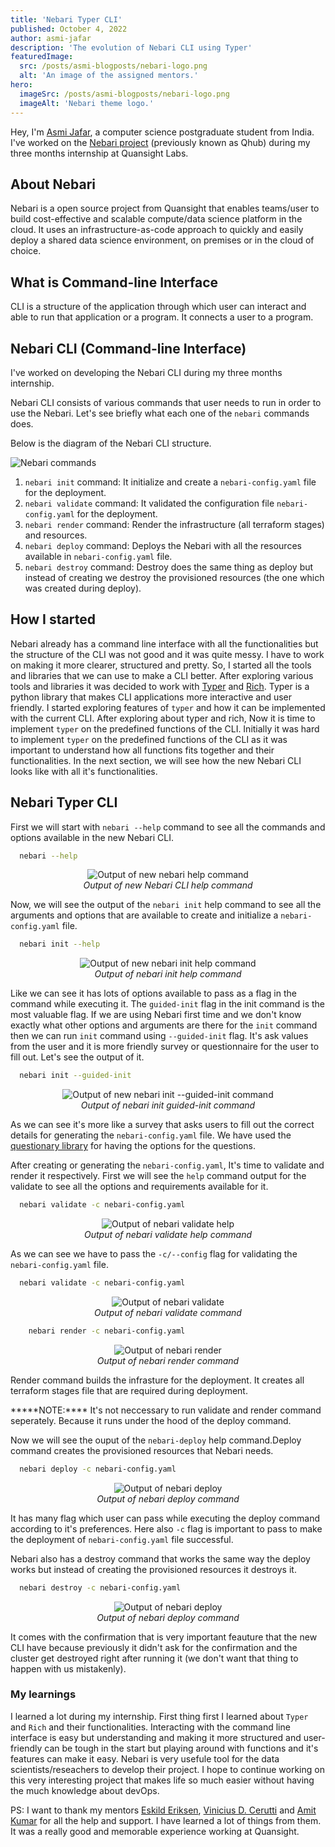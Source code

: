 ```yaml
---
title: 'Nebari Typer CLI'
published: October 4, 2022
author: asmi-jafar
description: 'The evolution of Nebari CLI using Typer'
featuredImage:
  src: /posts/asmi-blogposts/nebari-logo.png
  alt: 'An image of the assigned mentors.'
hero:
  imageSrc: /posts/asmi-blogposts/nebari-logo.png
  imageAlt: 'Nebari theme logo.'
---
```


Hey, I'm [Asmi Jafar](https://twitter.com/asmijafar20), a computer science postgraduate student from India.
I've worked on the [Nebari project](https://www.nebari.dev/) (previously known as Qhub) during my three months internship at Quansight Labs.

## About Nebari

Nebari is a open source project from Quansight that enables teams/user to build cost-effective and scalable compute/data science platform in the cloud. It uses an infrastructure-as-code approach to quickly and easily deploy a shared data science environment, on premises or in the cloud of choice.

## What is Command-line Interface

CLI is a structure of the application through which user can interact and able to run that application or a program. It connects a user to a program.

## Nebari CLI (Command-line Interface)

I've worked on developing the Nebari CLI during my three months internship.

Nebari CLI consists of various commands that user needs to run in order to use the Nebari. Let's see briefly what each one of the `nebari` commands does.

Below is the diagram of the Nebari CLI structure.

<img alt="Nebari commands" src="/posts/asmi-blogposts/nebari-commands.png" />

1. `nebari init` command: It initialize and create a `nebari-config.yaml` file for the deployment.
2. `nebari validate` command: It validated the configuration file `nebari-config.yaml` for the deployment.
3. `nebari render` command: Render the infrastructure (all terraform stages) and resources.
4. `nebari deploy` command: Deploys the Nebari with all the resources available in `nebari-config.yaml` file.
5. `nebari destroy` command: Destroy does the same thing as deploy but instead of creating we destroy the provisioned resources (the one which was created during deploy).

## How I started

Nebari already has a command line interface with all the functionalities but the structure of the CLI was not good and it was quite messy. I have to work on making it more clearer, structured and pretty. So, I started all the tools and libraries that we can use to make a CLI better. After exploring various tools and libraries it was decided to work with [Typer](https://typer.tiangolo.com/) and [Rich](https://rich.readthedocs.io/en/stable/introduction.html). Typer is a python library that makes CLI applications more interactive and user friendly. I started exploring features of `typer` and how it can be implemented with the current CLI. After exploring about typer and rich, Now it is time to implement `typer` on the predefined functions of the CLI.
Initially it was hard to implement `typer` on the predefined functions of the CLI as it was important to understand how all functions fits together and their functionalities.
In the next section, we will see how the new Nebari CLI looks like with all it's functionalities.

## Nebari Typer CLI

First we will start with `nebari --help` command to see all the commands and options available in the new Nebari CLI.

```bash
  nebari --help
```

<p align="center">
    <img
     alt="Output of new nebari help command"
     src="/posts/asmi-blogposts/nebari-help.png" />
    <br />
    <i>Output of new Nebari CLI help command</i>
</p>

Now, we will see the output of the `nebari init` help command to see all the arguments and options that are available to create and initialize a `nebari-config.yaml` file.

```bash
  nebari init --help
```

<p align="center">
    <img
     alt="Output of new nebari init help command"
     src="posts/asmi-blogposts/nebari-init-help" />
    <br />
    <i>Output of nebari init help command</i>
</p>

Like we can see it has lots of options available to pass as a flag in the command while executing it. The `guided-init` flag in the init command is the most valuable flag. If we are using Nebari first time and we don't know exactly what other options and arguments are there for the `init` command then we can run `init` command using `--guided-init` flag. It's ask values from the user and it is more friendly survey or questionnaire for the user to fill out. Let's see the output of it.

```bash
  nebari init --guided-init
```

<p align="center">
    <img
     alt="Output of new nebari init --guided-init command"
     src="" />
    <br />
    <i>Output of nebari init guided-init command</i>
</p>

As we can see it's more like a survey that asks users to fill out the correct details for generating the `nebari-config.yaml` file. We have used the [questionary library](https://github.com/tmbo/questionary) for having the options for the questions.

After creating or generating the `nebari-config.yaml`, It's time to validate and render it respectively. First we will see the `help` command output for the validate to see all the options and requirements available for it.

```bash
  nebari validate -c nebari-config.yaml
```

<p align="center">
    <img
     alt="Output of nebari validate help"
     src="" />
    <br />
    <i>Output of nebari validate help command</i>
</p>

As we can see we have to pass the `-c/--config` flag for validating the `nebari-config.yaml` file.

```bash
  nebari validate -c nebari-config.yaml
```

<p align="center">
    <img
     alt="Output of nebari validate"
     src="" />
    <br />
    <i>Output of nebari validate command</i>
</p>

```bash
    nebari render -c nebari-config.yaml
```

<p align="center">
    <img
     alt="Output of nebari render"
     src="" />
    <br />
    <i>Output of nebari render command</i>
</p>

Render command builds the infrasture for the deployment. It creates all terraform stages file that are required during deployment.

**\***NOTE:\*\*\*\* It's not neccessary to run validate and render command seperately. Because it runs under the hood of the deploy command.

Now we will see the ouput of the `nebari-deploy` help command.Deploy command creates the provisioned resources that Nebari needs.

```bash
  nebari deploy -c nebari-config.yaml
```

<p align="center">
    <img
     alt="Output of nebari deploy"
     src="" />
    <br />
    <i>Output of nebari deploy command</i>
</p>

It has many flag which user can pass while executing the deploy command according to it's preferences. Here also `-c` flag is important to pass to make the deployment of `nebari-config.yaml` file successful.

Nebari also has a destroy command that works the same way the deploy works but instead of creating the provisioned resources it destroys it.

```bash
  nebari destroy -c nebari-config.yaml
```

<p align="center">
    <img
     alt="Output of nebari deploy"
     src="" />
    <br />
    <i>Output of nebari deploy command</i>
</p>

It comes with the confirmation that is very important feauture that the new CLI have because previously it didn't ask for the confirmation and the cluster get destroyed right after running it (we don't want that thing to happen with us mistakenly).

### My learnings

I learned a lot during my internship. First thing first I learned about `Typer` and `Rich` and their functionalities. Interacting with the command line interface is easy but understanding and making it more structured and user-friendly can be tough in the start but playing around with functions and it's features can make it easy.
Nebari is very usefule tool for the data scientists/reseachers to develop their project. I hope to continue working on this very interesting project that makes life so much easier without having the much knowledge about devOps.

PS: I want to thank my mentors [Eskild Eriksen](https://github.com/iameskild), [Vinicius D. Cerutti](https://github.com/viniciusdc) and [Amit Kumar](https://github.com/aktech) for all the help and support. I have learned a lot of things from them. It was a really good and memorable experience working at Quansight.
